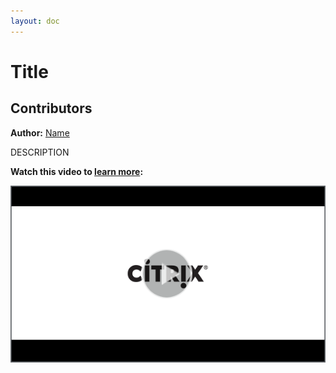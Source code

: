 ```yaml
---
layout: doc
---
```

# Title

## Contributors

**Author:** [Name](https://twitter.com/ID)

DESCRIPTION

**Watch this video to [learn more](https://www.youtube.com/watch?v=ID):**

[![DESCRIPTION](/en-us/tech-zone/learn/media/shared_video-placeholder.png)](https://www.youtube.com/watch?v=ID)
